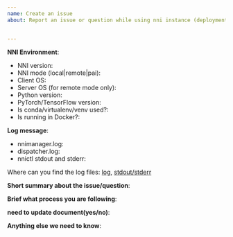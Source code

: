 ```yaml
---
name: Create an issue
about: Report an issue or question while using nni instance (deployment).


---
```


**NNI Environment**:
- NNI version:
- NNI mode (local|remote|pai):
- Client OS:
- Server OS (for remote mode only):
- Python version:
- PyTorch/TensorFlow version:
- Is conda/virtualenv/venv used?:
- Is running in Docker?:

**Log message**:
 - nnimanager.log: 
 - dispatcher.log:
 - nnictl stdout and stderr:
 
Where can you find the log files: [log](https://github.com/microsoft/nni/blob/master/docs/en_US/Tutorial/HowToDebug.md#experiment-root-director), [stdout/stderr](https://github.com/microsoft/nni/blob/master/docs/en_US/Tutorial/Nnictl.md#nnictl%20log%20stdout)

**Short summary about the issue/question**:

**Brief what process you are following**: 

**need to update document(yes/no)**:

**Anything else we need to know**:
